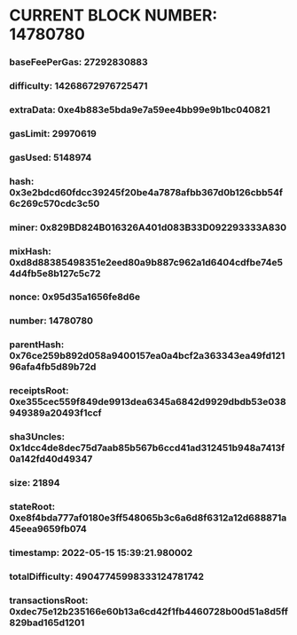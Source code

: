 # CURRENT BLOCK NUMBER: 14780780

### baseFeePerGas: 27292830883
### difficulty: 14268672976725471
### extraData: 0xe4b883e5bda9e7a59ee4bb99e9b1bc040821
### gasLimit: 29970619
### gasUsed: 5148974
### hash: 0x3e2bdcd60fdcc39245f20be4a7878afbb367d0b126cbb54f6c269c570cdc3c50
### miner: 0x829BD824B016326A401d083B33D092293333A830
### mixHash: 0xd8d88385498351e2eed80a9b887c962a1d6404cdfbe74e54d4fb5e8b127c5c72
### nonce: 0x95d35a1656fe8d6e
### number: 14780780
### parentHash: 0x76ce259b892d058a9400157ea0a4bcf2a363343ea49fd12196afa4fb5d89b72d
### receiptsRoot: 0xe355cec559f849de9913dea6345a6842d9929dbdb53e038949389a20493f1ccf
### sha3Uncles: 0x1dcc4de8dec75d7aab85b567b6ccd41ad312451b948a7413f0a142fd40d49347
### size: 21894
### stateRoot: 0xe8f4bda777af0180e3ff548065b3c6a6d8f6312a12d688871a45eea9659fb074
### timestamp: 2022-05-15 15:39:21.980002
### totalDifficulty: 49047745998333124781742
### transactionsRoot: 0xdec75e12b235166e60b13a6cd42f1fb4460728b00d51a8d5ff829bad165d1201
